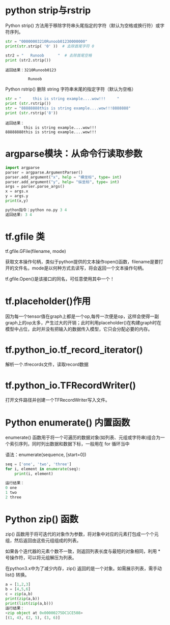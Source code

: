 # python strip与rstrip
Python strip() 方法用于移除字符串头尾指定的字符（默认为空格或换行符）或字符序列。
```py
str = "00000003210Runoob01230000000"
print(str.strip( '0' ))  # 去除首尾字符 0

str2 = "   Runoob      "  # 去除首尾空格
print (str2.strip())
```
```
返回结果：3210Runoob0123

          Runoob
```
Python rstrip() 删除 string 字符串末尾的指定字符（默认为空格）
```py
str = "     this is string example....wow!!!     "
print (str.rstrip())
str = "88888888this is string example....wow!!!8888888"
print (str.rstrip('8'))
```
```
返回结果：
        this is string example....wow!!!
88888888this is string example....wow!!!
```

# argparse模块：从命令行读取参数
```py
import argparse
parser = argparse.ArgumentParser()
parser.add_argument("x", help = "横坐标", type= int)
parser.add_argument("y", help= "纵坐标", type= int)
args = parser.parse_args()
x = args.x
y = args.y
print(x,y)

python指令：python no.py 3 4
返回结果: 3 4

```

# tf.gfile 类
tf.gfile.GFile(filename, mode)

获取文本操作句柄，类似于python提供的文本操作open()函数，filename是要打开的文件名，mode是以何种方式去读写，将会返回一个文本操作句柄。

tf.gfile.Open()是该接口的同名，可任意使用其中一个！


# tf.placeholder()作用
因为每一个tensor值在graph上都是一个op,每传一次便是op，这样会使得一副graph上的op太多，产生过大的开销；此时利用placeholder()在构建graph时在模型中占位，此时并没有把输入的数据传入模型，它只会分配必要的内存。

# tf.python_io.tf_record_iterator()
解析一个.tfrecords文件，读取record数据
# tf.python_io.TFRecordWriter()
打开文件路径并创建一个TFRecordWriter写入文件。
# Python enumerate() 内置函数
enumerate() 函数用于将一个可遍历的数据对象(如列表、元组或字符串)组合为一个索引序列，同时列出数据和数据下标，一般用在 for 循环当中

语法：enumerate(sequence, [start=0])
```py
seq = ['one', 'two', 'three']
for i, element in enumerate(seq):
    print(i, element)

运行结果：
0 one
1 two
2 three
```
# Python zip() 函数
zip() 函数用于将可迭代的对象作为参数，将对象中对应的元素打包成一个个元组，然后返回由这些元组组成的列表。

如果各个迭代器的元素个数不一致，则返回列表长度与最短的对象相同，利用 * 号操作符，可以将元组解压为列表。

在python3.x中为了减少内存，zip() 返回的是一个对象。如需展示列表，需手动 list() 转换。

```py
a = [1,2,3]
b = [4,5,6]
c = zip(a,b)
print(zip(a,b))
print(list(zip(a,b)))
运行结果：
<zip object at 0x00000275DC1CE508>
[(1, 4), (2, 5), (3, 6)]
```


